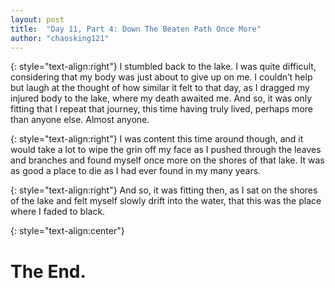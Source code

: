 ```yaml
---
layout: post
title:  "Day 11, Part 4: Down The Beaten Path Once More"
author: "chaosking121"
---
```


{: style="text-align:right"}
I stumbled back to the lake. I was quite difficult, considering that my body was just about to give up on me. I couldn’t help but laugh at the thought of how similar it felt to that day, as I dragged my injured body to the lake, where my death awaited me. And so, it was only fitting that I repeat that journey, this time having truly lived, perhaps more than anyone else. Almost anyone.

{: style="text-align:right"}
I was content this time around though, and it would take a lot to wipe the grin off my face as I pushed through the leaves and branches and found myself once more on the shores of that lake. It was as good a place to die as I had ever found in my many years. 

{: style="text-align:right"}
And so, it was fitting then, as I sat on the shores of the lake and felt myself slowly drift into the water, that this was the place where I faded to black.

{: style="text-align:center"}
# The End.